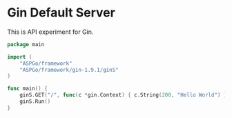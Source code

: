 # Gin Default Server

This is API experiment for Gin.

```go
package main

import (
	"ASPGo/framework"
	"ASPGo/framework/gin-1.9.1/ginS"
)

func main() {
	ginS.GET("/", func(c *gin.Context) { c.String(200, "Hello World") })
	ginS.Run()
}
```
